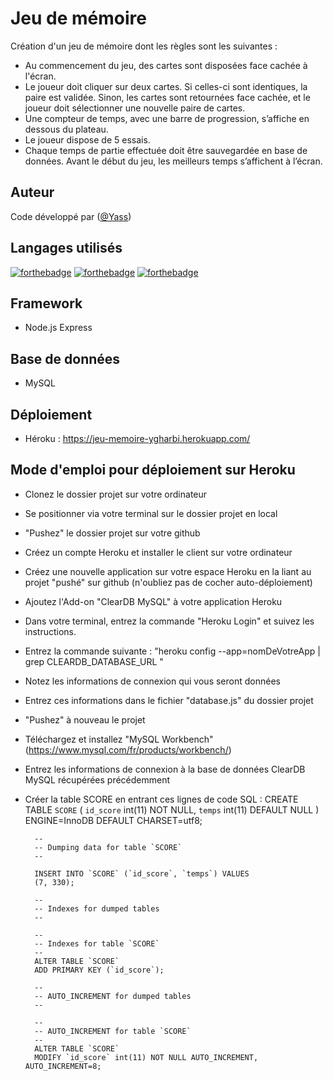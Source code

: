 # Jeu de mémoire
Création d'un jeu de mémoire dont les règles sont les suivantes :
- Au commencement du jeu, des cartes sont disposées face cachée à l'écran.
- Le joueur doit cliquer sur deux cartes. Si celles-ci sont identiques, la paire est validée. Sinon, les cartes sont retournées face cachée, et le joueur doit sélectionner une nouvelle paire de cartes.
- Une compteur de temps, avec une barre de progression, s’affiche en dessous du plateau.
- Le joueur dispose de 5 essais.
- Chaque temps de partie effectuée doit être sauvegardée en base de données. Avant le début du jeu, les meilleurs temps s’affichent à l’écran.

## Auteur
Code développé par ([@Yass](https://github.com/YassineGharbi))

## Langages utilisés
[![forthebadge](https://forthebadge.com/images/badges/uses-html.svg)](https://forthebadge.com)
[![forthebadge](https://forthebadge.com/images/badges/uses-css.svg)](https://forthebadge.com)
[![forthebadge](https://forthebadge.com/images/badges/uses-js.svg)](https://forthebadge.com)

## Framework
- Node.js Express

## Base de données
- MySQL

## Déploiement
- Héroku : https://jeu-memoire-ygharbi.herokuapp.com/

##  Mode d'emploi pour déploiement sur Heroku

- Clonez le dossier projet sur votre ordinateur
- Se positionner via votre terminal sur le dossier projet en local
- "Pushez" le dossier projet sur votre github
- Créez un compte Heroku et installer le client sur votre ordinateur
- Créez une nouvelle application sur votre espace Heroku en la liant au projet "pushé" sur github (n'oubliez pas de cocher auto-déploiement)
- Ajoutez l'Add-on "ClearDB MySQL" à votre application Heroku
- Dans votre terminal, entrez la commande "Heroku Login" et suivez les instructions.
- Entrez la commande suivante : "heroku config --app=nomDeVotreApp | grep CLEARDB_DATABASE_URL "
- Notez les informations de connexion qui vous seront données
- Entrez ces informations dans le fichier "database.js" du dossier projet
- "Pushez" à nouveau le projet
- Téléchargez et installez "MySQL Workbench" (https://www.mysql.com/fr/products/workbench/)
- Entrez les informations de connexion à la base de données ClearDB MySQL récupérées précédemment
- Créer la table SCORE en entrant ces lignes de code SQL :
        CREATE TABLE `SCORE` (
        `id_score` int(11) NOT NULL,
        `temps` int(11) DEFAULT NULL
        ) ENGINE=InnoDB DEFAULT CHARSET=utf8;

        --
        -- Dumping data for table `SCORE`
        --

        INSERT INTO `SCORE` (`id_score`, `temps`) VALUES
        (7, 330);

        --
        -- Indexes for dumped tables
        --

        --
        -- Indexes for table `SCORE`
        --
        ALTER TABLE `SCORE`
        ADD PRIMARY KEY (`id_score`);

        --
        -- AUTO_INCREMENT for dumped tables
        --

        --
        -- AUTO_INCREMENT for table `SCORE`
        --
        ALTER TABLE `SCORE`
        MODIFY `id_score` int(11) NOT NULL AUTO_INCREMENT, AUTO_INCREMENT=8;
